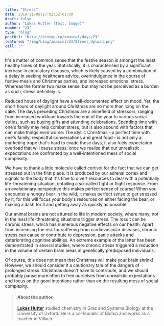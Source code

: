 ```yaml
---
title: "Stress"
date: 2018-11-08T17:02:52+01:00
draft: false
author: "Lukas Hutter (Text, Image)"
number: "23"
type: "blog"
postUrl: "http://biotop.co/xmascal/days/23"
featured: "/img/blog/xmascal/23/Stress_Upload.png"
call: ""
---
```

It's a matter of common sense that the festive season is amongst the least healthy times of the year. Statistically, it is characterised by a significant increase in circulatory diseases, which is likely caused by a combination of a delay in seeking healthcare advice, overindulgence in the course of festive meals and Christmas parties, and increased emotional stress. Whereas the former two make sense, but may not be perceived as a burden as such, stress definitely is.

Reduced hours of daylight have a well-documented effect on mood. Yet, the short hours of daylight around Christmas are no more than icing on the cake. The days preceding Christmas are a minefield of stressors, ranging from increased workload towards the end of the year to various social duties, such as buying gifts and attending celebrations. Spending time with one's family may help combat stress, but is also abound with factors that can make things even worse: The idyllic Christmas - a perfect time with one's family, respectful conversations and great food - is not only a marketing trope that's hard to evade these days, it also fuels expectation overload that will cause stress, once we realise that our unrealistic expectations are confronted by a well-intentioned mess of social complexity.

We have to thank a little molecule called cortisol for the fact that we can get stressed out in the first place. It is produced by our adrenal cortex and signals to the body that it's time to divert resources to deal with a potentially life-threatening situation, entailing a so-called fight or flight response. From an evolutionary perspective this makes perfect sense of course! When you encounter a hungry bear in the wild, it makes perfect sense to get stressed by it, for this will focus your body's resources on either facing the bear, or making a dash for it and getting away as quickly as possible.

Our animal brains are not attuned to life in modern society, where many, not in the least life-threatening situations trigger stress. The result can be chronic stress, which has numerous negative effects on our health. Apart from increasing the risk for suffering from cardiovascular diseases, chronic stress can cause or contribute to depression, panic attacks and deteriorating cognitive abilities. An extreme example of the latter has been demonstrated in several studies, where chronic stress triggered a reduction in the volume of certain brain areas in genetically predisposed individuals.

Of course, this does not mean that Christmas will make your brain shrink! However, we should consider it a cautionary tale of the dangers of prolonged stress. Christmas doesn't have to contribute, and we should probably pause more often to free ourselves from unrealistic expectations and focus on the good intentions rather than on the resulting mess of social complexity.

> #### About the author
> **[Lukas Hutter](http://biotop.co/en/person/lukas-hutter/)** studied chemistry in Graz and Systems Biology at the University of Oxford. He is a co-founder of Biotop and works as a teacher in Villach.

<!--more-->
